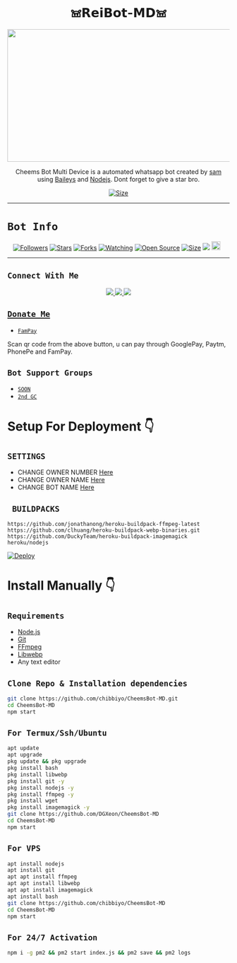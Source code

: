 <h1 align="center">𖠌𝗥𝗲𝗶𝗕𝗼𝘁-𝗠𝗗𖠌<br></h1>
<p align="center">
  <img src="https://telegra.ph/file/fb77cecb03f7e920ba7eb.jpg" width="540" height="300" />
</p>

<p align="center">
Cheems Bot Multi Device is a automated whatsapp bot created by <a href="https://github.com/chibbiyo" target="_blank">sam</a> using <a href="https://github.com/adiwajshing/Baileys" target="_blank">Baileys</a> and <a href="https://github.com/nodejs" target="_blank">Nodejs</a>. Dont forget to give a star bro.
</p>

<p align="center">
<a href="https://wa.me/212655892921"><img title="Size" src="https://img.shields.io/badge/Tutorial-Video-green"></a>
</p>

------

# ```Bot Info```
<p align="center">
<a href="https://github.com/chibbiyo/followers"><img title="Followers" src="https://img.shields.io/github/followers/chibbiyo?color=red&style=flat-square"></a>
<a href="https://github.com/chibbiyo/CheemsBot-MD/stargazers/"><img title="Stars" src="https://img.shields.io/github/stars/DGXeon/CheemsBot-MD?color=blue&style=flat-square"></a>
<a href="https://github.com/chibbiyo/CheemsBot-MD/network/members"><img title="Forks" src="https://img.shields.io/github/forks/DGXeon/CheemsBot-MD?color=red&style=flat-square"></a>
<a href="https://github.com/chibbiyo/CheemsBot-MD/watchers"><img title="Watching" src="https://img.shields.io/github/watchers/chibbiyo/CheemsBot-MD?label=Watchers&color=blue&style=flat-square"></a>
<a href="https://github.com/chibbiyo/CheemsBot-MD"><img title="Open Source" src="https://img.shields.io/badge/Author-Xeon%20Bot%20Inc.-red?v=103"></a>
<a href="https://github.com/chibbiyo/CheemsBot-MD/"><img title="Size" src="https://img.shields.io/github/repo-size/chibbiyo/CheemsBot-MD?style=flat-square&color=green"></a>
<a href="https://hits.seeyoufarm.com"><img src="https://hits.seeyoufarm.com/api/count/incr/badge.svg?url=https%3A%2F%2Fgithub.com%2FDGsam%2FCheemsBot-MD&count_bg=%2379C83D&title_bg=%23555555&icon=probot.svg&icon_color=%2300FF6D&title=hits&edge_flat=false"/></a>
<a href="https://github.com/chibbiyo/CheemsBot-MD/graphs/commit-activity"><img height="20" src="https://img.shields.io/badge/Maintained%3F-yes-green.svg"></a>&nbsp;&nbsp;
</p>
<p align='center'>
    </p>

-------

## ```Connect With Me```
<p align="center">
<a href="https://wa.me/212655892921"><img src="https://img.shields.io/badge/Contact sam-25D366?style=for-the-badge&logo=whatsapp&logoColor=white" />
<a href="https://wa.me/212655892921"><img src="https://img.shields.io/badge/My Official Chat-25D366?style=for-the-badge&logo=whatsapp&logoColor=white" />
<a href="https://wa.me/212655892921"><img src="https://img.shields.io/badge/Subscribe Xeon-ff0000?style=for-the-badge&logo=youtube&logoColor=ff000000&link=https://www.youtube.com/c/BOTINDO" /><br>
</p>

## ```Donate Me```

- [`FamPay`](https://telegra.ph/file/f7cb96146ff57bd73a395.jpg)

<p align="left">
Scan qr code from the above button, u can pay through GooglePay, Paytm, PhonePe and FamPay.
</p>

## ```Bot Support Groups```

- [`SOON`]()
- [`2nd GC`]()

# Setup For Deployment 👇

## `SETTINGS`

- CHANGE OWNER NUMBER [Here](https://github.com/chibbiyo/CheemsBot-MD/blob/master/config/config.json#L25)
- CHANGE OWNER NAME [Here](https://github.com/chibbiyo/CheemsBot-MD/blob/master/config/config.json#L30)
- CHANGE BOT NAME [Here](https://github.com/chibbiyo/CheemsBot-MD/blob/master/config/config.json#L29)

## ` BUILDPACKS`

```
https://github.com/jonathanong/heroku-buildpack-ffmpeg-latest
https://github.com/clhuang/heroku-buildpack-webp-binaries.git
https://github.com/DuckyTeam/heroku-buildpack-imagemagick
heroku/nodejs
```

[![Deploy](https://www.herokucdn.com/deploy/button.svg)](https://heroku.com/deploy?template=https://github.com/chibbiyo/CheemsBot-MD/)

# Install Manually 👇
## `Requirements`
* [Node.js](https://nodejs.org/en/)
* [Git](https://git-scm.com/downloads)
* [FFmpeg](https://github.com/BtbN/FFmpeg-Builds/releases/download/autobuild-2020-12-08-13-03/ffmpeg-n4.3.1-26-gca55240b8c-win64-gpl-4.3.zip)
* [Libwebp](https://developers.google.com/speed/webp/download)
* Any text editor
## `Clone Repo & Installation dependencies`
```bash
git clone https://github.com/chibbiyo/CheemsBot-MD.git
cd CheemsBot-MD
npm start
```
## `For Termux/Ssh/Ubuntu`
```bash
apt update
apt upgrade
pkg update && pkg upgrade
pkg install bash
pkg install libwebp
pkg install git -y
pkg install nodejs -y 
pkg install ffmpeg -y 
pkg install wget
pkg install imagemagick -y
git clone https://github.com/DGXeon/CheemsBot-MD
cd CheemsBot-MD
npm start
```
## `For VPS`
```bash
apt install nodejs 
apt install git 
apt apt install ffmpeg 
apt apt install libwebp 
apt apt install imagemagick
apt install bash
git clone https://github.com/chibbiyo/CheemsBot-MD
cd CheemsBot-MD
npm start
```
## `For 24/7 Activation`
```bash
npm i -g pm2 && pm2 start index.js && pm2 save && pm2 logs
```

